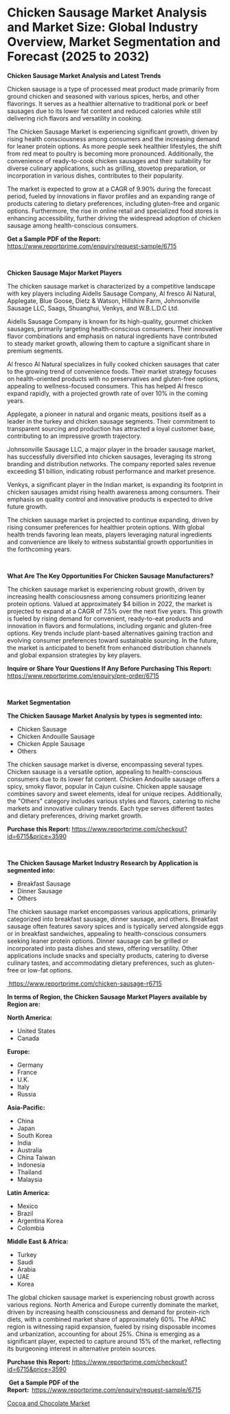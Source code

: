<p><h1>Chicken Sausage Market Analysis and Market Size: Global Industry Overview, Market Segmentation and Forecast (2025 to 2032)</h1></p><p><strong>Chicken Sausage Market Analysis and Latest Trends</strong></p>
<p><p>Chicken sausage is a type of processed meat product made primarily from ground chicken and seasoned with various spices, herbs, and other flavorings. It serves as a healthier alternative to traditional pork or beef sausages due to its lower fat content and reduced calories while still delivering rich flavors and versatility in cooking.</p><p>The Chicken Sausage Market is experiencing significant growth, driven by rising health consciousness among consumers and the increasing demand for leaner protein options. As more people seek healthier lifestyles, the shift from red meat to poultry is becoming more pronounced. Additionally, the convenience of ready-to-cook chicken sausages and their suitability for diverse culinary applications, such as grilling, stovetop preparation, or incorporation in various dishes, contributes to their popularity.</p><p>The market is expected to grow at a CAGR of 9.90% during the forecast period, fueled by innovations in flavor profiles and an expanding range of products catering to dietary preferences, including gluten-free and organic options. Furthermore, the rise in online retail and specialized food stores is enhancing accessibility, further driving the widespread adoption of chicken sausage among health-conscious consumers.</p></p>
<p><strong>Get a Sample PDF of the Report:&nbsp;</strong> <a href="https://www.reportprime.com/enquiry/request-sample/6715?utm_campaign=2308&utm_medium=2&utm_source=Github&utm_content=ia&utm_term=19032025&utm_id=chicken-sausage">https://www.reportprime.com/enquiry/request-sample/6715</a></p>
<p>&nbsp;</p>
<p><strong>Chicken Sausage Major Market Players</strong></p>
<p><p>The chicken sausage market is characterized by a competitive landscape with key players including Aidells Sausage Company, Al fresco Al Natural, Applegate, Blue Goose, Dietz & Watson, Hillshire Farm, Johnsonville Sausage LLC, Saags, Shuanghui, Venkys, and W.B.L.D.C Ltd. </p><p>Aidells Sausage Company is known for its high-quality, gourmet chicken sausages, primarily targeting health-conscious consumers. Their innovative flavor combinations and emphasis on natural ingredients have contributed to steady market growth, allowing them to capture a significant share in premium segments.</p><p>Al fresco Al Natural specializes in fully cooked chicken sausages that cater to the growing trend of convenience foods. Their market strategy focuses on health-oriented products with no preservatives and gluten-free options, appealing to wellness-focused consumers. This has helped Al fresco expand rapidly, with a projected growth rate of over 10% in the coming years.</p><p>Applegate, a pioneer in natural and organic meats, positions itself as a leader in the turkey and chicken sausage segments. Their commitment to transparent sourcing and production has attracted a loyal customer base, contributing to an impressive growth trajectory.</p><p>Johnsonville Sausage LLC, a major player in the broader sausage market, has successfully diversified into chicken sausages, leveraging its strong branding and distribution networks. The company reported sales revenue exceeding $1 billion, indicating robust performance and market presence.</p><p>Venkys, a significant player in the Indian market, is expanding its footprint in chicken sausages amidst rising health awareness among consumers. Their emphasis on quality control and innovative products is expected to drive future growth.</p><p>The chicken sausage market is projected to continue expanding, driven by rising consumer preferences for healthier protein options. With global health trends favoring lean meats, players leveraging natural ingredients and convenience are likely to witness substantial growth opportunities in the forthcoming years.</p></p>
<p>&nbsp;</p>
<p><strong>What Are The Key Opportunities For Chicken Sausage Manufacturers?</strong></p>
<p><p>The chicken sausage market is experiencing robust growth, driven by increasing health consciousness among consumers prioritizing leaner protein options. Valued at approximately $4 billion in 2022, the market is projected to expand at a CAGR of 7.5% over the next five years. This growth is fueled by rising demand for convenient, ready-to-eat products and innovation in flavors and formulations, including organic and gluten-free options. Key trends include plant-based alternatives gaining traction and evolving consumer preferences toward sustainable sourcing. In the future, the market is anticipated to benefit from enhanced distribution channels and global expansion strategies by key players.</p></p>
<p><strong>Inquire or Share Your Questions If Any Before Purchasing This Report:</strong> <a href="https://www.reportprime.com/enquiry/pre-order/6715?utm_campaign=2308&utm_medium=2&utm_source=Github&utm_content=ia&utm_term=19032025&utm_id=chicken-sausage">https://www.reportprime.com/enquiry/pre-order/6715</a></p>
<p>&nbsp;</p>
<p><strong>Market Segmentation</strong></p>
<p><strong>The Chicken Sausage Market Analysis by types is segmented into:</strong></p>
<p><ul><li>Chicken Sausage</li><li>Chicken Andouille Sausage</li><li>Chicken Apple Sausage</li><li>Others</li></ul></p>
<p><p>The chicken sausage market is diverse, encompassing several types. Chicken sausage is a versatile option, appealing to health-conscious consumers due to its lower fat content. Chicken Andouille sausage offers a spicy, smoky flavor, popular in Cajun cuisine. Chicken apple sausage combines savory and sweet elements, ideal for unique recipes. Additionally, the "Others" category includes various styles and flavors, catering to niche markets and innovative culinary trends. Each type serves different tastes and dietary preferences, driving market growth.</p></p>
<p><strong>Purchase this Report:&nbsp;</strong><a href="https://www.reportprime.com/checkout?id=6715&price=3590&utm_campaign=2308&utm_medium=2&utm_source=Github&utm_content=ia&utm_term=19032025&utm_id=chicken-sausage">https://www.reportprime.com/checkout?id=6715&price=3590</a></p>
<p>&nbsp;</p>
<p><strong>The Chicken Sausage Market Industry Research by Application is segmented into:</strong></p>
<p><ul><li>Breakfast Sausage</li><li>Dinner Sausage</li><li>Others</li></ul></p>
<p><p>The chicken sausage market encompasses various applications, primarily categorized into breakfast sausage, dinner sausage, and others. Breakfast sausage often features savory spices and is typically served alongside eggs or in breakfast sandwiches, appealing to health-conscious consumers seeking leaner protein options. Dinner sausage can be grilled or incorporated into pasta dishes and stews, offering versatility. Other applications include snacks and specialty products, catering to diverse culinary tastes, and accommodating dietary preferences, such as gluten-free or low-fat options.</p></p>
<p><a href="https://www.reportprime.com/chicken-sausage-r6715?utm_campaign=2308&utm_medium=2&utm_source=Github&utm_content=ia&utm_term=19032025&utm_id=chicken-sausage">&nbsp;https://www.reportprime.com/chicken-sausage-r6715</a></p>
<p><strong>In terms of Region, the Chicken Sausage Market Players available by Region are:</strong></p>
<p>
    <p> <strong> North America: </strong>
        <ul>
            <li>United States</li>
            <li>Canada</li>
        </ul>
        </p> 
    <p> <strong> Europe: </strong>
        <ul>
            <li>Germany</li>
            <li>France</li>
            <li>U.K.</li>
            <li>Italy</li>
            <li>Russia</li>
        </ul>
        </p> 
    <p> <strong> Asia-Pacific: </strong>
        <ul>
            <li>China</li>
            <li>Japan</li>
            <li>South Korea</li>
            <li>India</li>
            <li>Australia</li>
            <li>China Taiwan</li>
            <li>Indonesia</li>
            <li>Thailand</li>
            <li>Malaysia</li>
        </ul>
        </p> 
    <p> <strong> Latin America: </strong>
        <ul>
            <li>Mexico</li>
            <li>Brazil</li>
            <li>Argentina Korea</li>
            <li>Colombia</li>
        </ul>
        </p> 
    <p> <strong> Middle East & Africa: </strong>
        <ul>
            <li>Turkey</li>
            <li>Saudi</li>
            <li>Arabia</li>
            <li>UAE</li>
            <li>Korea</li>
        </ul>
    </p>
    </p>
<p><p>The global chicken sausage market is experiencing robust growth across various regions. North America and Europe currently dominate the market, driven by increasing health consciousness and demand for protein-rich diets, with a combined market share of approximately 60%. The APAC region is witnessing rapid expansion, fueled by rising disposable incomes and urbanization, accounting for about 25%. China is emerging as a significant player, expected to capture around 15% of the market, reflecting its burgeoning interest in alternative protein sources.</p></p>
<p><strong>Purchase this Report: </strong><a href="https://www.reportprime.com/checkout?id=6715&price=3590&utm_campaign=2308&utm_medium=2&utm_source=Github&utm_content=ia&utm_term=19032025&utm_id=chicken-sausage">https://www.reportprime.com/checkout?id=6715&price=3590</a></p>
<p>&nbsp;<strong>Get a Sample PDF of the Report:&nbsp;&nbsp;</strong><a href="https://www.reportprime.com/enquiry/request-sample/6715?utm_campaign=2308&utm_medium=2&utm_source=Github&utm_content=ia&utm_term=19032025&utm_id=chicken-sausage">https://www.reportprime.com/enquiry/request-sample/6715</a></p>
<p><strong></strong></p>
<p><p><a href="https://github.com/debowflaggqw/Market-Research-Report-List-1/blob/main/cocoa-and-chocolate-market.md?utm_campaign=2308&utm_medium=2&utm_source=Github&utm_content=ia&utm_term=19032025&utm_id=chicken-sausage">Cocoa and Chocolate Market</a></p></p>